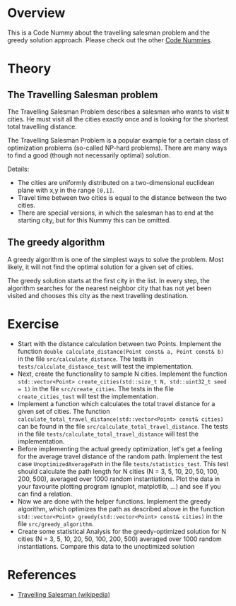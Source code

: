 # Overview

This is a Code Nummy about the travelling salesman problem and the greedy solution approach. Please check out the
other [Code Nummies](https://github.com/Laguna1989/CodeNummies_Overview).

# Theory

## The Travelling Salesman problem

The Travelling Salesman Problem describes a salesman who wants to visit `N` cities. He must visit all the cities exactly
once and is looking for the shortest total travelling distance.

The Travelling Salesman Problem is a popular example for a certain class of optimization problems (so-called NP-hard
problems). There are many ways to find a good (though not necessarily optimal) solution.

Details:

* The cities are uniformly distributed on a two-dimensional euclidean plane with x,y in the range `[0,1]`.
* Travel time between two cities is equal to the distance between the two cities.
* There are special versions, in which the salesman has to end at the starting city, but for this Nummy this can be
  omitted.

## The greedy algorithm

A greedy algorithm is one of the simplest ways to solve the problem. Most likely, it will not find the optimal solution
for a given set of cities.

The greedy solution starts at the first city in the list. In every step, the algorithm searches for the nearest neighbor city that
has not yet been visited and chooses this city as the next travelling destination.

# Exercise

* Start with the distance calculation between two Points. Implement the
  function `double calculate_distance(Point const& a, Point const& b)` in the file `src/calculate_distance`. The tests
  in `tests/calculate_distance_test` will test the implementation.
* Next, create the functionality to sample N cities. Implement the
  function `std::vector<Point> create_cities(std::size_t N, std::uint32_t seed = 1)` in the file `src/create_cities`.
  The tests in the file `create_cities_test` will test the implementation.
* Implement a function which calculates the total travel distance for a given set of cities. The
  function `calculate_total_travel_distance(std::vector<Point> const& cities)` can be found in the
  file `src/calculate_total_travel_distance`. The tests in the file `tests/calculate_total_travel_distance` will test
  the implementation.
* Before implementing the actual greedy optimization, let's get a feeling for the average travel distance of the random
  path. Implement the test case `UnoptimizedAveragePath` in the file `tests/statistics_test`. This test should calculate
  the path length for N cities (N = 3, 5, 10, 20, 50, 100, 200, 500), averaged over 1000 random instantiations. Plot the
  data in your favourite plotting program (gnuplot, matplotlib, ...) and see if you can find a relation.
* Now we are done with the helper functions. Implement the greedy algorithm, which optimizes the path as described above
  in the function `std::vector<Point> greedy(std::vector<Point> const& cities)` in the file `src/greedy_algorithm`.
* Create some statistical Analysis for the greedy-optimized solution for N cities (N = 3, 5, 10, 20, 50, 100, 200, 500)
  averaged over 1000 random instantiations. Compare this data to the unoptimized solution

# References

* [Travelling Salesman (wikipedia)](https://en.wikipedia.org/wiki/Travelling_salesman_problem)
